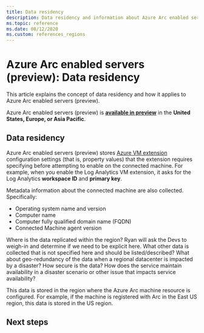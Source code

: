 ```yaml
---
title: Data residency
description: Data residency and information about Azure Arc enabled servers (preview).
ms.topic: reference
ms.date: 08/12/2020
ms.custom: references_regions
---
```


# Azure Arc enabled servers (preview): Data residency

This article explains the concept of data residency and how it applies to Azure Arc enabled servers (preview).

Azure Arc enabled servers (preview) is **[available in preview](https://azure.microsoft.com/global-infrastructure/services/?products=azure-arc)** in the **United States, Europe, or Asia Pacific**.

## Data residency

Azure Arc enabled servers (preview) stores [Azure VM extension](manage-vm-extensions.md) configuration settings (that is, property values) that the extension requires specifying before attempting to enable on the connected machine. For example, when you enable the Log Analytics VM extension, it asks for the Log Analytics **workspace ID** and **primary key**.

Metadata information about the connected machine are also collected. Specifically:

* Operating system name and version
* Computer name
* Computer fully qualified domain name (FQDN)
* Connected Machine agent version

Where is the data replicated within the region? Ryan will ask the Devs to weigh-in and determine if we need to be explicit here. What other data is collected that is not specified here and should be listed/described? What about geo-redundancy of the data when a regional datacenter is impacted by a disaster? How secure is the data? How does the service maintain availability in a disaster scenario or other issue that impacts service availability?

This data is stored in the region where the Azure Arc machine resource is configured. For example, if the machine is registered with Arc in the East US region, this data is stored in the US region.

## Next steps